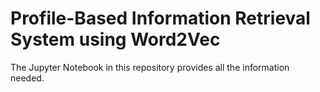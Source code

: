 # Profile-Based Information Retrieval System using Word2Vec
The Jupyter Notebook in this repository provides all the information needed. 
